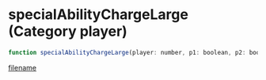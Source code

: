 # specialAbilityChargeLarge (Category player)

```js
function specialAbilityChargeLarge(player: number, p1: boolean, p2: boolean): void
```

[filename](specialAbilityChargeLarge_m.md ':include')